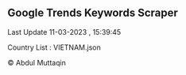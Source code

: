 

## Google Trends Keywords Scraper 
 
Last Update 11-03-2023 , 15:39:45

Country List :
VIETNAM.json



© Abdul Muttaqin 
